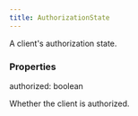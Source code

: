 ```yaml
---
title: AuthorizationState
---
```


A client's authorization state.

### Properties

<div class="flex flex-col gap-3"><div><div class="flex gap-2"><div class="font-mono p" id="p_authorized" data-anchor><span class="font-bold">authorized</span><span class="opacity-50">:</span> <span>boolean</span></div></div><div class="pl-3"><div class="no-margin">

Whether the client is authorized.

</div></div></div></div>


